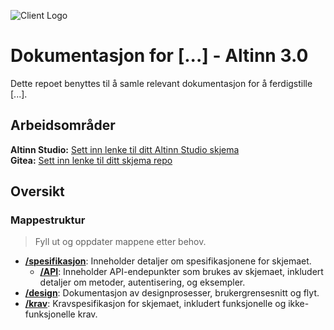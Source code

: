 ![Client Logo](https://www.goomlandscapes.co.nz/wp-content/uploads/2018/08/logo-placeholder.png)

# Dokumentasjon for [...] - Altinn 3.0

Dette repoet benyttes til å samle relevant dokumentasjon for å ferdigstille [...].

## Arbeidsområder
**Altinn Studio:** [Sett inn lenke til ditt Altinn Studio skjema](<lenke-til-altinn-studio>) <br />
**Gitea:** [Sett inn lenke til ditt skjema repo](<lenke-til-gitea-repo>)

## Oversikt

### Mappestruktur
> Fyll ut og oppdater mappene etter behov.
- [**/spesifikasjon**](/spesifikasjon): Inneholder detaljer om spesifikasjonene for skjemaet.
  - [**/API**](/spesifikasjon/API): Inneholder API-endepunkter som brukes av skjemaet, inkludert detaljer om metoder, autentisering, og eksempler.
- [**/design**](/design): Dokumentasjon av designprosesser, brukergrensesnitt og flyt.
- [**/krav**](/krav): Kravspesifikasjon for skjemaet, inkludert funksjonelle og ikke-funksjonelle krav.
